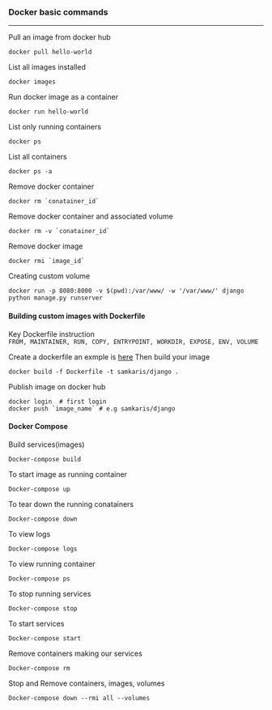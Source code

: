 ### Docker basic commands

---

Pull an image from docker hub

```
docker pull hello-world
```

List all images installed

```
docker images
```

Run docker image as a container

```
docker run hello-world
```

List only running containers

```
docker ps
```

List all containers

```
docker ps -a
```

Remove docker container

```
docker rm `conatainer_id`
```

Remove docker container and associated volume

```
docker rm -v `conatainer_id`
```

Remove docker image

```
docker rmi `image_id`
```

Creating custom volume

```
docker run -p 8080:8000 -v $(pwd):/var/www/ -w '/var/www/' django python manage.py runserver
```

#### Building custom images with Dockerfile

Key Dockerfile instruction  
`FROM, MAINTAINER, RUN, COPY, ENTRYPOINT, WORKDIR, EXPOSE, ENV, VOLUME`

Create a dockerfile an exmple is [here](./Dockerfile)
Then build your image

```
docker build -f Dockerfile -t samkaris/django .
```

Publish image on docker hub

```
docker login  # first login
docker push `image_name` # e.g samkaris/django
```

#### Docker Compose

Build services(images)

```
Docker-compose build
```

To start image as running container

```
Docker-compose up
```

To tear down the running conatainers

```
Docker-compose down
```

To view logs

```
Docker-compose logs
```

To view running container

```
Docker-compose ps
```

To stop running services

```
Docker-compose stop
```

To start services

```
Docker-compose start
```

Remove containers making our services

```
Docker-compose rm
```

Stop and Remove containers, images, volumes
```
Docker-compose down --rmi all --volumes
```